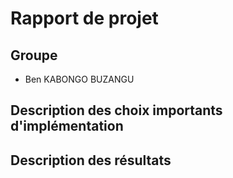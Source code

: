 # Rapport de projet

## Groupe
* Ben KABONGO BUZANGU

## Description des choix importants d'implémentation



## Description des résultats


